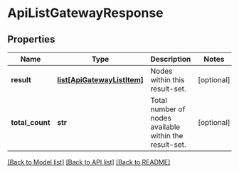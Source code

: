 # ApiListGatewayResponse

## Properties
Name | Type | Description | Notes
------------ | ------------- | ------------- | -------------
**result** | [**list[ApiGatewayListItem]**](ApiGatewayListItem.md) | Nodes within this result-set. | [optional] 
**total_count** | **str** | Total number of nodes available within the result-set. | [optional] 

[[Back to Model list]](../README.md#documentation-for-models) [[Back to API list]](../README.md#documentation-for-api-endpoints) [[Back to README]](../README.md)


